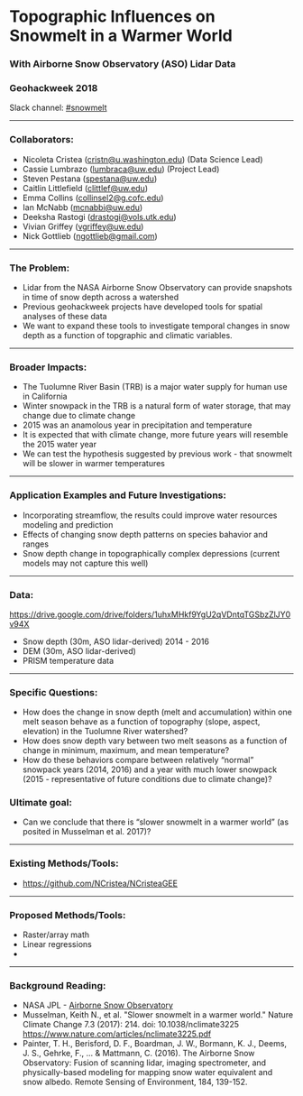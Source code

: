 # Topographic Influences on Snowmelt in a Warmer World 
### With Airborne Snow Observatory (ASO) Lidar Data
### Geohackweek 2018

Slack channel: [#snowmelt](https://geohackweek2018.slack.com/messages/CCQT0KTHC)

---

### Collaborators:
* Nicoleta Cristea (cristn@u.washington.edu) (Data Science Lead)
* Cassie Lumbrazo (lumbraca@uw.edu) (Project Lead)
* Steven Pestana (spestana@uw.edu)
* Caitlin Littlefield (clittlef@uw.edu)
* Emma Collins (collinsel2@g.cofc.edu)
* Ian McNabb (mcnabbi@uw.edu)
* Deeksha Rastogi (drastogi@vols.utk.edu)
* Vivian Griffey (vgriffey@uw.edu)
* Nick Gottlieb (ngottlieb@gmail.com)

---

### The Problem:
* Lidar from the NASA Airborne Snow Observatory can provide snapshots in time of snow depth across a watershed
* Previous geohackweek projects have developed tools for spatial analyses of these data
* We want to expand these tools to investigate temporal changes in snow depth as a function of topgraphic and climatic variables.

---

### Broader Impacts: 
* The Tuolumne River Basin (TRB) is a major water supply for human use in California
* Winter snowpack in the TRB is a natural form of water storage, that may change due to climate change
* 2015 was an anamolous year in precipitation and temperature
* It is expected that with climate change, more future years will resemble the 2015 water year 
* We can test the hypothesis suggested by previous work - that snowmelt will be slower in warmer temperatures


---

### Application Examples and Future Investigations:
* Incorporating streamflow, the results could improve water resources modeling and prediction
* Effects of changing snow depth patterns on species bahavior and ranges
* Snow depth change in topographically complex depressions (current models may not capture this well)

---

### Data:
https://drive.google.com/drive/folders/1uhxMHkf9YgU2qVDntqTGSbzZlJY0v94X
* Snow depth (30m, ASO lidar-derived) 2014 - 2016
* DEM (30m, ASO lidar-derived)
* PRISM temperature data

---

### Specific Questions:
* How does the change in snow depth (melt and accumulation) within one melt season behave as a function of topography (slope, aspect, elevation) in the Tuolumne River watershed?
* How does snow depth vary between two melt seasons as a function of change in minimum, maximum, and mean temperature?
* How do these behaviors compare between relatively “normal” snowpack years (2014, 2016) and a year with much lower snowpack (2015 - representative of future conditions due to climate change)? 

### Ultimate goal:
* Can we conclude that there is “slower snowmelt in a warmer world” (as posited in Musselman et al. 2017)?

---

### Existing Methods/Tools:
* https://github.com/NCristea/NCristeaGEE 

---

### Proposed Methods/Tools:
* Raster/array math
* Linear regressions
* 

---

### Background Reading:
* NASA JPL - [Airborne Snow Observatory](https://aso.jpl.nasa.gov/)
* Musselman, Keith N., et al. "Slower snowmelt in a warmer world." Nature Climate Change 7.3 (2017): 214. doi: 10.1038/nclimate3225  https://www.nature.com/articles/nclimate3225.pdf 
* Painter, T. H., Berisford, D. F., Boardman, J. W., Bormann, K. J., Deems, J. S., Gehrke, F., ... & Mattmann, C. (2016). The Airborne Snow Observatory: Fusion of scanning lidar, imaging spectrometer, and physically-based modeling for mapping snow water equivalent and snow albedo. Remote Sensing of Environment, 184, 139-152.
